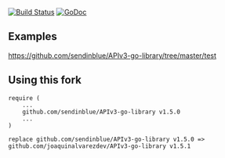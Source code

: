 
[![Build Status](https://travis-ci.org/sendinblue/APIv3-go-library.svg?branch=master)](https://travis-ci.org/sendinblue/APIv3-go-library)
[![GoDoc](https://godoc.org/github.com/sendinblue/APIv3-go-library?status.svg)](https://godoc.org/github.com/sendinblue/APIv3-go-library)

## Examples

https://github.com/sendinblue/APIv3-go-library/tree/master/test

## Using this fork

```
require (
	...
	github.com/sendinblue/APIv3-go-library v1.5.0
	...
)

replace github.com/sendinblue/APIv3-go-library v1.5.0 => github.com/joaquinalvarezdev/APIv3-go-library v1.5.1  
```